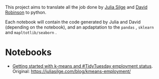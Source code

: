 
This project aims to translate all the job done by [Julia
Silge](https://juliasilge.com/) and [David
Robinson](https://github.com/dgrtwo) to python.

Each notebook will contain the code generated by Julia and David
(depending on the notebook), and an apdaptation to the `pandas` ,
`sklearn` and `mapltotlib/seaborn` .

# Notebooks

-   [Getting started with k-means and \#TidyTuesday employment
    status](./notebooks/k-means-employment). Original:
    <https://juliasilge.com/blog/kmeans-employment/>
